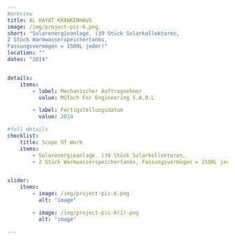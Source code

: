 ```yaml
---
#preview
title: AL HAYAT KRANKENHAUS
image: /img/project-pic-6.png
short: "Solarenergieanlage. (39 Stück Solarkollektoren,
2 Stück Warmwasserspeichertanks,
Fassungsvermögen = 1500L jeder)"
location: ""
dates: "2014"


details:
    items:
        - label: Mechanischer Auftragnehmer
          value: MSTech For Engineering S.A.R.L

        - label: Fertigstellungsdatum
          value: 2014

#full details
checklist:
    title: Scope Of Work
    items:
        - Solarenergieanlage. (39 Stück Solarkollektoren,
        - 2 Stück Warmwasserspeichertanks, Fassungsvermögen = 1500L jeder)


slider: 
    items:
        - image: /img/project-pic-6.png
          alt: "image"

        - image: /img/project-pic-6(1).png
          alt: "image"          

---
```

